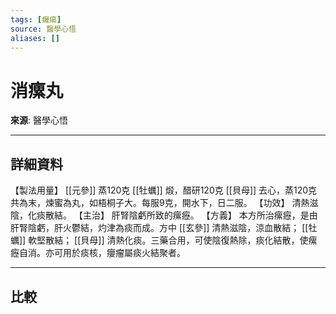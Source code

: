 ```yaml
---
tags: [癰瘍]
source: 醫學心悟
aliases: []
---
```


# 消瘰丸

**來源**: 醫學心悟  

---

## 詳細資料
【製法用量】 [[元參]] 蒸120克 [[牡蠣]] 煅，醋研120克 [[貝母]] 去心，蒸120克
共為末，煉蜜為丸，如梧桐子大。每服9克，開水下，日二服。
【功效】
清熱滋陰，化痰散結。
【主治】
肝腎陰虧所致的瘰癧。
【方義】
本方所治瘰癧，是由肝腎陰虧，肝火鬱結，灼津為痰而成。方中 [[玄參]] 清熱滋陰，涼血散結； [[牡蠣]] 軟堅散結； [[貝母]] 清熱化痰。三藥合用，可使陰復熱除，痰化結散，使瘰癧自消。亦可用於痰核，癭瘤屬痰火結聚者。

---

## 比較
